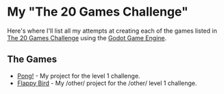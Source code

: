 # My "The 20 Games Challenge"

Here's where I'll list all my attempts at creating each of the games listed in [The 20 Games Challenge](https://20_games_challenge.gitlab.io/) using the [Godot Game Engine](https://godotengine.org/).

## The Games

* [Pong!](https://github.com/ceafin/20GC_Challenge01_Pong/) - My project for the level 1 challenge.
* [Flappy Bird](https://github.com/ceafin/20GC_Challenge01_FlappyBird/) - My /other/ project for the /other/ level 1 challenge.
